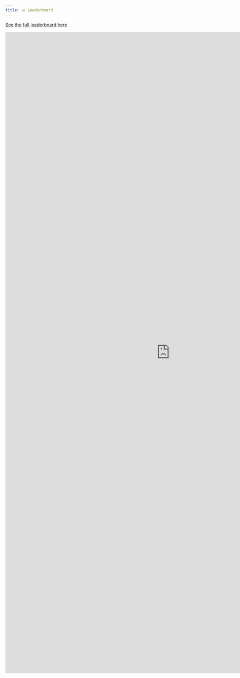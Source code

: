 ```yaml
---
title: 📊 Leaderboard
---
```


[See the full leaderboard here](https://metafam.github.io/TheSource/timeline/@metagame/)

<div class="iframe-container">
    <iframe width="1024" height="2000" src="https://metafam.github.io/TheSource/timeline/@metagame/" frameborder="0" scrolling="yes" allowfullscreen></iframe>
</div>
